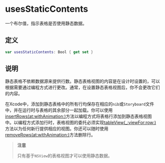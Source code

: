 # usesStaticContents

一个布尔值，指示表格是否使用静态数据。

## 定义

```swift
var usesStaticContents: Bool { get set }
```

## 说明

静态表格不依赖数据源来提供行数。静态表格视图的内容是在设计时设置的，可以根据需要通过编程方式进行更改。通常，在设置静态表格视图后，你不会更改它们的内容。

在Xcode中，添加到静态表格中的所有行均保存在相应的`nib`或`Storyboard`文件中，并在运行时与表格的其余部分一起加载。你可以使用[insertRows(at:withAnimation:)]()方法以编程方式将表格行添加到静态表格视图中。以编程方式添加行时，表格视图的委托必须实现[tableView(_:viewFor:row:)]()方法以为任何新行提供相应的视图。你还可以随时使用[removeRows(at:withAnimation:)]()方法删除行。

> **注意**
> 
> 只有基于`NSView`的表格视图才可以使用静态数据。